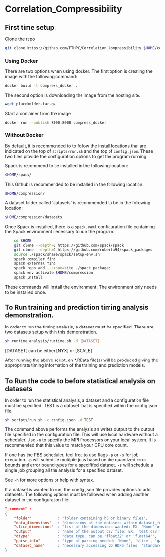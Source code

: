 # Correlation_Compressibility
## First time setup:

Clone the repo
```bash
git clone https://github.com/FTHPC/Correlation_Compressibility $HOME/compression
```

### Using Docker
There are two options when using docker. The first option is creating the image with the following command:
```bash
docker build -t compress_docker .
```

The second option is downloading the image from the hosting site.
```bash
wget placeholder.tar.gz
```

Start a container from the image
```bash
docker run --publish 8000:8000 compress_docker
```

### Without Docker
By default, it is recommended to to follow the install locations that are indicated on the top of ```scripts/run.sh```
and the top of ```config.json```. These two files provide the configuration options to get the program running.

Spack is recommend to be installed in the following location:
```bash
$HOME/spack/
```
This Github is recommended to be installed in the following location: 
```bash
$HOME/compression/
```
A dataset folder called 'datasets' is recommended to be in the following location:
```bash
$HOME/compression/datasets
```

Once Spack is installed, there is a ```spack.yaml``` configuration file containing the Spack environment necessary to run the program.
```bash
    cd $HOME
    git clone --depth=1 https://github.com/spack/spack
    git clone --depth=1 https://github.com/robertu94/spack_packages 
    source ./spack/share/spack/setup-env.sh 
    spack compiler find
    spack external find 
    spack repo add --scope=site ./spack_packages 
    spack env activate $HOME/compression 
    spack install
```
These commands will install the environment. The environment only needs to be installed once.

## To Run training and prediction timing analysis demonstration.

In order to run the timing analysis, a dataset must be specified.
There are two datasets setup within this demonstration. 

```bash
sh runtime_analysis/runtime.sh -d [DATASET]
```
[DATASET] can be either [NYX] or [SCALE]

After running the above script, an *.RData file(s) will be produced giving the approprirate timing information of 
the training and prediction models.

## To Run the code to before statistical analysis on datasets


In order to run the statistical analysis, a dataset and a configuration file must be specified.
TEST is a dataset that is specified within the config.json file. 

```bash
sh scripts/run.sh -c config.json -d TEST
```

The command above performs the analysis an writes output to the output file specified in the configuration file.
This will use local hardware without a scheduler. Use ```-n``` to specify the MPI Processors on your local system. 
It is recommended that this value to match your CPU core count.

If one has the PBS scheduler, feel free to use flags ```-p``` or ```-s``` for job execution.
```-p``` will schedule multiple jobs based on the quantized error bounds and error bound types for a specififed dataset.
```-s``` will schedule a single job grouping all the analysis for a specified dataset.

See ```-h``` for more options or help with syntax.



If a dataset is wanted to run, the config.json file provides options to add datasets.
The following options must be followed when adding another dataset in the configuration file:
```json
"_comment" : 
{
    "folder"            : "folder containing h5 or binary files",
    "data_dimensions"   : "dimensions of the datasets within dataset_folder. Either 1x2 or 1x3. EX: '1028, 1028'",
    "slice_dimensions"  : "list of the dimensions wanted: EX: 'None' or 'X, Y, Z'",
    "output"            : "name of the output csv file: EX: 'test.csv'",
    "dtype"             : "data type. can be 'float32' or 'float64'",
    "parse_info"        : "type of parsing needed: 'None', 'slice', 'gaussian', 'gaussian_multi', 'spatialweight_fixed', 'spatialweight_random', or 'scalarweight_random'",
    "dataset_name"      : "necessary accessing 2D HDF5 files: 'standard' if not custom. custom EX: 'Z'"
} 
```
